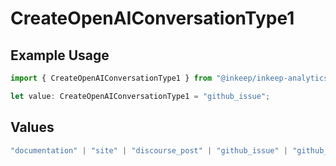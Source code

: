 # CreateOpenAIConversationType1

## Example Usage

```typescript
import { CreateOpenAIConversationType1 } from "@inkeep/inkeep-analytics/models/components";

let value: CreateOpenAIConversationType1 = "github_issue";
```

## Values

```typescript
"documentation" | "site" | "discourse_post" | "github_issue" | "github_discussion" | "stackoverflow_question" | "discord_forum_post" | "discord_message" | "custom_question_answer"
```